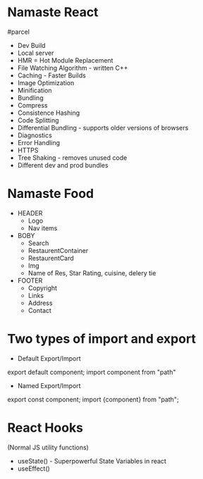 # Namaste React

#parcel

- Dev Build
- Local server
- HMR = Hot Module Replacement
- File Watching Algorithm - written C++
- Caching - Faster Builds
- Image Optimization
- Minification
- Bundling
- Compress
- Consistence Hashing
- Code Splitting
- Differential Bundling - supports older versions of browsers
- Diagnostics
- Error Handling
- HTTPS
- Tree Shaking - removes unused code
- Different dev and prod bundles

# Namaste Food

- HEADER
  - Logo
  - Nav items
- BOBY
  - Search
  - RestaurentContainer
  - RestaurentCard
  - Img
  - Name of Res, Star Rating, cuisine, delery tie
- FOOTER
  - Copyright
  - Links
  - Address
  - Contact

# Two types of import and export

- Default Export/Import

export default component;
import component from "path"

- Named Export/Import

export const component;
import {component} from "path";

# React Hooks

(Normal JS utility functions)

- useState() - Superpowerful State Variables in react
- useEffect()
